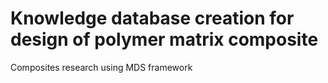 # Knowledge database creation for design of polymer matrix composite
Composites research using MDS framework
